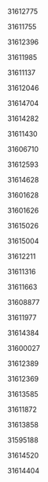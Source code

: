 31612775

31611755

31612396

31611985

31611137

31612046

31614704

31614282

31611430

31606710

31612593

31614628

31601628

31601626

31615026

31615004

31612211

31611316

31611663

31608877

31611977

31614384

31600027

31612389

31612369

31613585

31611872

31613858

31595188

31614520

31614404

